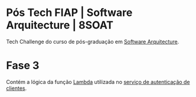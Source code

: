 # Pós Tech FIAP | Software Arquitecture | 8SOAT

Tech Challenge do curso de pós-graduação em [Software Arquitecture](https://postech.fiap.com.br/curso/software-architecture).

# Fase 3

Contém a lógica da função [Lambda](https://aws.amazon.com/pt/lambda/) utilizada no [serviço de autenticação de clientes](https://github.com/thiagopelizoni/postech-8soat-auth-service).